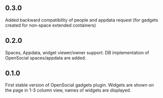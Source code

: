 0.3.0
-----
Added backward compatibility of people and appdata request (for gadgets created for non-space extended containers)

0.2.0
-----
Spaces, Appdata, widget viewer/owner support.
DB implementation of OpenSocial spaces/appdata are added.

0.1.0
-----
First stable version of OpenSocial gadgets plugin.
Widgets are shown on the page in 1-3 column view,
names of widgets are displayed.
